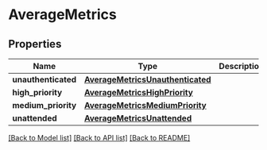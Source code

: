 # AverageMetrics

## Properties
Name | Type | Description | Notes
------------ | ------------- | ------------- | -------------
**unauthenticated** | [**AverageMetricsUnauthenticated**](AverageMetricsUnauthenticated.md) |  | 
**high_priority** | [**AverageMetricsHighPriority**](AverageMetricsHighPriority.md) |  | 
**medium_priority** | [**AverageMetricsMediumPriority**](AverageMetricsMediumPriority.md) |  | 
**unattended** | [**AverageMetricsUnattended**](AverageMetricsUnattended.md) |  | 

[[Back to Model list]](../README.md#documentation-for-models) [[Back to API list]](../README.md#documentation-for-api-endpoints) [[Back to README]](../README.md)

